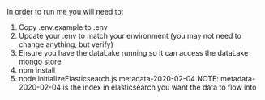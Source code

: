 In order to run me you will need to:

1) Copy .env.example to .env
2) Update your .env to match your environment (you may not need to change anything, but verify)
3) Ensure you have the dataLake running so it can access the dataLake mongo store
4) npm install
5) node initializeElasticsearch.js metadata-2020-02-04
   NOTE: metadata-2020-02-04 is the index in elasticsearch you want the data to flow into
